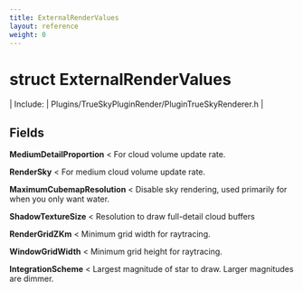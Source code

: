 ```yaml
---
title: ExternalRenderValues
layout: reference
weight: 0
---
```

struct ExternalRenderValues
===

| Include: | Plugins/TrueSkyPluginRender/PluginTrueSkyRenderer.h |





Fields
---

**MediumDetailProportion**  < For cloud volume update rate.

**RenderSky**  < For medium cloud volume update rate.

**MaximumCubemapResolution**  < Disable sky rendering, used primarily for when you only want water.

**ShadowTextureSize**  < Resolution to draw full-detail cloud buffers

**RenderGridZKm**  < Minimum grid width for raytracing.

**WindowGridWidth**  < Minimum grid height for raytracing.

**IntegrationScheme**  < Largest magnitude of star to draw. Larger magnitudes are dimmer.
